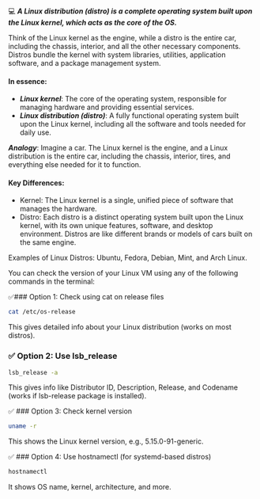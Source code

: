 :computer: ***A Linux distribution (distro) is a complete operating system built upon the Linux kernel, which acts as the core of the OS.*** 

Think of the Linux kernel as the engine, while a distro is the entire car, including the chassis, interior, and all the other necessary components. Distros bundle the kernel with system libraries, utilities, application software, and a package management system.

#### In essence:

* **_Linux kernel_**: The core of the operating system, responsible for managing hardware and providing essential services. 
* **_Linux distribution (distro)_**: A fully functional operating system built upon the Linux kernel, including all the software and tools needed for daily use.

**_Analogy_**: Imagine a car. The Linux kernel is the engine, and a Linux distribution is the entire car, including the chassis, interior, tires, and everything else needed for it to function.

#### Key Differences:

* Kernel: The Linux kernel is a single, unified piece of software that manages the hardware. 
* Distro: Each distro is a distinct operating system built upon the Linux kernel, with its own unique features, software, and desktop environment. Distros are like different brands or models of cars built on the same engine.

Examples of Linux Distros:
Ubuntu, Fedora, Debian, Mint, and Arch Linux.




You can check the version of your Linux VM using any of the following commands in the terminal:

:white_check_mark:### Option 1: Check using cat on release files

```bash
cat /etc/os-release
```

This gives detailed info about your Linux distribution (works on most distros).

### :white_check_mark: Option 2: Use lsb_release
```bash
lsb_release -a
```

This gives info like Distributor ID, Description, Release, and Codename (works if lsb-release package is installed).

:white_check_mark: ### Option 3: Check kernel version
```bash
uname -r
```

This shows the Linux kernel version, e.g., 5.15.0-91-generic.

:white_check_mark: ### Option 4: Use hostnamectl (for systemd-based distros)
```bash
hostnamectl
```

It shows OS name, kernel, architecture, and more.